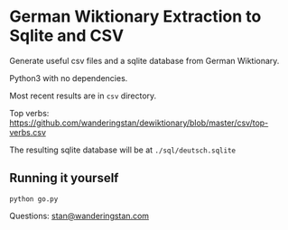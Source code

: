 # German Wiktionary Extraction to Sqlite and CSV

Generate useful csv files and a sqlite database from German Wiktionary.

Python3 with no dependencies.

Most recent results are in `csv` directory.

Top verbs: https://github.com/wanderingstan/dewiktionary/blob/master/csv/top-verbs.csv

The resulting sqlite database will be at `./sql/deutsch.sqlite`

## Running it yourself

```
python go.py
```

Questions: stan@wanderingstan.com

